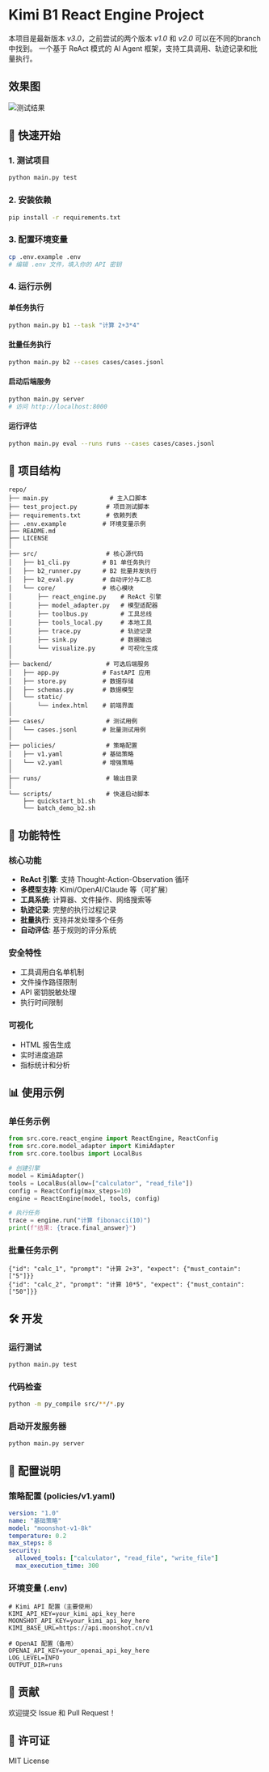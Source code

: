 # Kimi B1 React Engine Project

本项目是最新版本 *v3.0*，之前尝试的两个版本 *v1.0* 和 *v2.0* 可以在不同的branch中找到。
一个基于 ReAct 模式的 AI Agent 框架，支持工具调用、轨迹记录和批量执行。

## 效果图
![测试结果](详细分析.png)
## 🚀 快速开始

### 1. 测试项目
```bash
python main.py test
```

### 2. 安装依赖
```bash
pip install -r requirements.txt
```

### 3. 配置环境变量
```bash
cp .env.example .env
# 编辑 .env 文件，填入你的 API 密钥
```

### 4. 运行示例

#### 单任务执行
```bash
python main.py b1 --task "计算 2+3*4"
```

#### 批量任务执行
```bash
python main.py b2 --cases cases/cases.jsonl
```

#### 启动后端服务
```bash
python main.py server
# 访问 http://localhost:8000
```

#### 运行评估
```bash
python main.py eval --runs runs --cases cases/cases.jsonl
```

## 📁 项目结构

```
repo/
├── main.py                 # 主入口脚本
├── test_project.py        # 项目测试脚本
├── requirements.txt       # 依赖列表
├── .env.example          # 环境变量示例
├── README.md
├── LICENSE
│
├── src/                   # 核心源代码
│   ├── b1_cli.py         # B1 单任务执行
│   ├── b2_runner.py      # B2 批量并发执行
│   ├── b2_eval.py        # 自动评分与汇总
│   └── core/             # 核心模块
│       ├── react_engine.py    # ReAct 引擎
│       ├── model_adapter.py   # 模型适配器
│       ├── toolbus.py         # 工具总线
│       ├── tools_local.py     # 本地工具
│       ├── trace.py           # 轨迹记录
│       ├── sink.py            # 数据输出
│       └── visualize.py       # 可视化生成
│
├── backend/               # 可选后端服务
│   ├── app.py            # FastAPI 应用
│   ├── store.py          # 数据存储
│   ├── schemas.py        # 数据模型
│   └── static/
│       └── index.html    # 前端界面
│
├── cases/                 # 测试用例
│   └── cases.jsonl       # 批量测试用例
│
├── policies/              # 策略配置
│   ├── v1.yaml           # 基础策略
│   └── v2.yaml           # 增强策略
│
├── runs/                  # 输出目录
│
└── scripts/               # 快速启动脚本
    ├── quickstart_b1.sh
    └── batch_demo_b2.sh
```

## 🔧 功能特性

### 核心功能
- **ReAct 引擎**: 支持 Thought-Action-Observation 循环
- **多模型支持**: Kimi/OpenAI/Claude 等（可扩展）
- **工具系统**: 计算器、文件操作、网络搜索等
- **轨迹记录**: 完整的执行过程记录
- **批量执行**: 支持并发处理多个任务
- **自动评估**: 基于规则的评分系统

### 安全特性
- 工具调用白名单机制
- 文件操作路径限制
- API 密钥脱敏处理
- 执行时间限制

### 可视化
- HTML 报告生成
- 实时进度追踪
- 指标统计和分析

## 📊 使用示例

### 单任务示例
```python
from src.core.react_engine import ReactEngine, ReactConfig
from src.core.model_adapter import KimiAdapter
from src.core.toolbus import LocalBus

# 创建引擎
model = KimiAdapter()
tools = LocalBus(allow=["calculator", "read_file"])
config = ReactConfig(max_steps=10)
engine = ReactEngine(model, tools, config)

# 执行任务
trace = engine.run("计算 fibonacci(10)")
print(f"结果: {trace.final_answer}")
```

### 批量任务示例
```jsonl
{"id": "calc_1", "prompt": "计算 2+3", "expect": {"must_contain": ["5"]}}
{"id": "calc_2", "prompt": "计算 10*5", "expect": {"must_contain": ["50"]}}
```

## 🛠️ 开发

### 运行测试
```bash
python main.py test
```

### 代码检查
```bash
python -m py_compile src/**/*.py
```

### 启动开发服务器
```bash
python main.py server
```

## 📝 配置说明

### 策略配置 (policies/v1.yaml)
```yaml
version: "1.0"
name: "基础策略"
model: "moonshot-v1-8k"
temperature: 0.2
max_steps: 8
security:
  allowed_tools: ["calculator", "read_file", "write_file"]
  max_execution_time: 300
```

### 环境变量 (.env)
```env
# Kimi API 配置（主要使用）
KIMI_API_KEY=your_kimi_api_key_here
MOONSHOT_API_KEY=your_kimi_api_key_here
KIMI_BASE_URL=https://api.moonshot.cn/v1

# OpenAI 配置（备用）
OPENAI_API_KEY=your_openai_api_key_here
LOG_LEVEL=INFO
OUTPUT_DIR=runs
```

## 🤝 贡献

欢迎提交 Issue 和 Pull Request！

## 📄 许可证

MIT License
